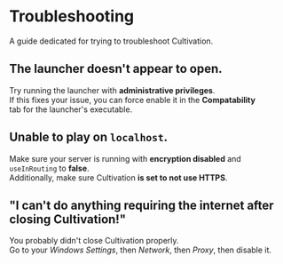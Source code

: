 # Troubleshooting

A guide dedicated for trying to troubleshoot Cultivation.

## The launcher doesn't appear to open.

Try running the launcher with **administrative privileges**.\
If this fixes your issue, you can force enable it in the **Compatability**\
tab for the launcher's executable.

## Unable to play on `localhost`.

Make sure your server is running with **encryption disabled** and `useInRouting` to **false**.\
Additionally, make sure Cultivation **is set to not use HTTPS**.

## "I can't do anything requiring the internet after closing Cultivation!"

You probably didn't close Cultivation properly.\
Go to your _Windows Settings_, then _Network_, then _Proxy_, then disable it.
